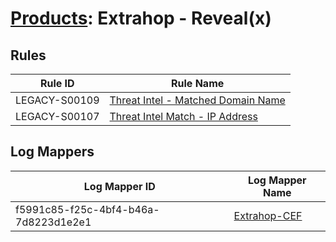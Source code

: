 # [Products](README.md): Extrahop - Reveal(x)

## Rules

|Rule ID|Rule Name|
|----|----|
|LEGACY-S00109|[Threat Intel - Matched Domain Name](../rules/LEGACY-S00109.md)|
|LEGACY-S00107|[Threat Intel Match - IP Address](../rules/LEGACY-S00107.md)|


## Log Mappers

|Log Mapper ID|Log Mapper Name|
|----|----|
|f5991c85-f25c-4bf4-b46a-7d8223d1e2e1|[Extrahop-CEF](../mappings/f5991c85-f25c-4bf4-b46a-7d8223d1e2e1.md)|



